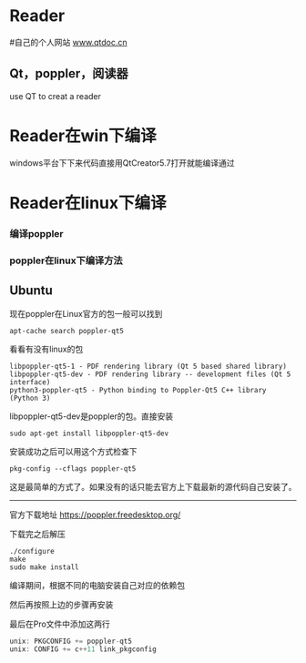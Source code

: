# Reader

#自己的个人网站 www.qtdoc.cn

## Qt，poppler，阅读器

use QT to creat a reader


# Reader在win下编译

windows平台下下来代码直接用QtCreator5.7打开就能编译通过


# Reader在linux下编译

### 编译poppler

### poppler在linux下编译方法


## Ubuntu

现在poppler在Linux官方的包一般可以找到

```shell
apt-cache search poppler-qt5
```
看看有没有linux的包

```shell
libpoppler-qt5-1 - PDF rendering library (Qt 5 based shared library)
libpoppler-qt5-dev - PDF rendering library -- development files (Qt 5 interface)
python3-poppler-qt5 - Python binding to Poppler-Qt5 C++ library (Python 3)
```
libpoppler-qt5-dev是poppler的包。直接安装

```shell
sudo apt-get install libpoppler-qt5-dev
```
安装成功之后可以用这个方式检查下
```shell
pkg-config --cflags poppler-qt5
```

这是最简单的方式了。如果没有的话只能去官方上下载最新的源代码自己安装了。

----

官方下载地址
https://poppler.freedesktop.org/

下载完之后解压
```shell
./configure
make
sudo make install
```
编译期间，根据不同的电脑安装自己对应的依赖包

然后再按照上边的步骤再安装

最后在Pro文件中添加这两行
```c++
unix: PKGCONFIG += poppler-qt5
unix: CONFIG += c++11 link_pkgconfig
```
